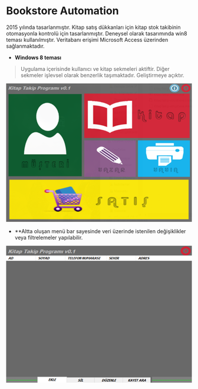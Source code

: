 # Bookstore Automation

2015 yılında tasarlanmıştır. Kitap satış dükkanları için kitap stok takibinin otomasyonla kontrolü için tasarlanmıştır. Deneysel olarak tasarımında win8 teması kullanılmıştır. Veritabanı erişimi Microsoft Access üzerinden sağlanmaktadır.

- **Windows 8 teması**
> Uygulama içerisinde kullanıcı ve kitap sekmeleri aktiftir. Diğer sekmeler işlevsel olarak benzerlik taşımaktadır. Geliştirmeye açıktır.

[![interface](resimler/1.png "Interface")]()

- **Altta oluşan menü bar sayesinde veri üzerinde istenilen değişiklikler veya filtrelemeler yapılabilir.

[![interface](resimler/2.png "Interface")]()
